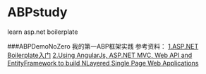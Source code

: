 # ABPstudy
learn asp.net boilerplate


###ABPDemoNoZero
我的第一ABP框架实践
参考资料：
[1.ASP.NET Boilerplate入门](http://www.cnblogs.com/mienreal/p/4532077.html)
[2.Using AngularJs, ASP.NET MVC, Web API and EntityFramework to build NLayered Single Page Web Applications](http://www.codeproject.com/Articles/791740/Using-AngularJs-ASP-NET-MVC-Web-API-and-EntityFram)
